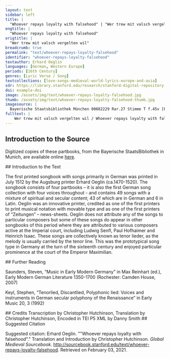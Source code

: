 ```yaml
---
layout: text
sidebar: left
title: |
  "Whoever repays loyalty with falsehood" | "Wer trew mit valsch vergelten wil"
engtitle: |
  "Whoever repays loyalty with falsehood"
origtitle: |
  "Wer trew mit valsch vergelten wil"
breadcrumb: true
permalink: "text/whoever-repays-loyalty-falsehood"
identifier: "whoever-repays-loyalty-falsehood"
textauthor: Erhard Oeglin
languages: [German, Western Europe]
periods: [16th Century]
genres: [Lyric Verse / Song]
textcollections: [love-songs-medieval-world-lyrics-europe-and-asia]
sdr: https://library.stanford.edu/research/stanford-digital-repository 
doi: example-doi 
image: /assets/img/text/whoever-repays-loyalty-falsehood.jpg
thumb: /assets/img/text/whoever-repays-loyalty-falsehood-thumb.jpg
imagesource: |
  Bayerische Staatsbibliothek München 00082229 Rar.27 Stimme T f.45v [Public Domain]
fulltext: |
    Wer trew mit valsch vergelten wil / Whoever repays loyalty with falsehood, der hat das spil / has lost the game in aller wellt mit recht verloren / for all to see, and with good reason, und kündt er schiessen noch sovil / and if he could shoot even more, er trifft kayn zil / he still wouldn’t hit a target: ich wolt es gult im seine oren / I’d hope that it costs him his ears. prauch allen fleis / er wird mit solcher weys / No matter how hard he tries, der khegel nit vil scheiben / er hat kain glückh / he won't hit many pins weyl er solch tückh thůt treyben. because he acts so wickedly. Ich hann zwar lanng auff das gewart / I’ve indeed waited a long time ob er ayn fart / for him to someday trew gůttat wurd noch recht erkennen / correctly understand loyalty and integrity, die mich můß ewig rewen hart / which will pain me sorely forever. hyetz woll erspart / Now spared this ein närrin můß ich mich selbs nennen / I must call myself a foolish woman. will suchen weg / I want to find a way damit ich füran pfleg / to ensure der rue unnd mich verhüte / a quiet life from now on and keep myself away vor solchem gwin / from such a reward; das ist mein sin und gmüte. this is my mind and intention. Will mich wol schicken recht darein / I will resign myself to this und mercken feyn / and remember wie er sich than hat gen mir halten / how he acted towards me; verschlossen ist das hertze mein / my heart is closed off from him recht wye ayn schreyn / just like a chest; vor im wil mein selbs walten / I’ll take care of myself, ob kem ayn not / in case I risk das ich nit fall in spot / being ridiculed; [in the case] that people say von im wer ich verlassen / it was him who left me! verstee gantz wol / I truly know das ich mich sol / sein massen. that I should stay away from him. 
---
```

## Introduction to the Source 
<p>Digitized copies of these partbooks, from the Bayerische StaatsBibliothek in Munich, are available online <a href="https://stimmbuecher.digitale-sammlungen.de//view?id=bsb00082229">here</a>.</p>
## Introduction to the Text 
<p>The first printed songbook with songs primarily in German was printed in July 1512 by the Augsburg printer Erhard Oeglin (ca.1470-1520). The songbook consists of four partbooks – it is also the first German song collection with four voices throughout - and contains 49 songs with a mixture of spiritual and secular content; 43 of which are in German and 6 in Latin. Oeglin was an innovative printer, credited as one of the first printers to print musical notation with movable type and as one of the first printers of “Zeitungen” – news-sheets. Oeglin does not attribute any of the songs to particular composers but some of these songs do appear in other songbooks of this period where they are attributed to various composers active at the Imperial court, including Ludwig Senfl, Paul Hofhaimer and Heinrich Isaac. These songs are collectively known as tenor lieder, as the melody is usually carried by the tenor line. This was the prototypical song type in Germany at the turn of the sixteenth century and enjoyed particular prominence at the court of the Emperor Maximilian.</p>
## Further Reading 
<p>Saunders, Steven, “Music in Early Modern Germany” in Max Reinhart (ed.), Early Modern German Literature 1350-1700 (Rochester: Camden House, 2007)</p> <p>Keyl, Stephen, “Tenorlied, Discantlied, Polyphonic lied: Voices and instruments in German secular polyphony of the Renaissance” in Early Music 20, 3 (1992)</p>
## Credits
Transcription by Christopher Hutchinson, 
Translation by Christopher Hutchinson, 
Encoded in TEI P5 XML by Danny Smith
## Suggested Citation
<p>Suggested citation: Erhard Oeglin.  ""Whoever repays loyalty with falsehood"." Translation and Introduction by Christopher Hutchinson. <em>Global Medieval Sourcebook</em>. <a href="http://sourcebook.stanford.edu/text/whoever-repays-loyalty-falsehood">http://sourcebook.stanford.edu/text/whoever-repays-loyalty-falsehood</a>. Retrieved on February 03, 2021.</p>